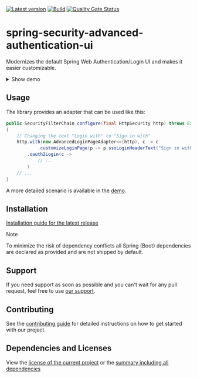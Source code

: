 [![Latest version](https://img.shields.io/maven-central/v/software.xdev/spring-security-advanced-authentication-ui?logo=apache%20maven)](https://mvnrepository.com/artifact/software.xdev/spring-security-advanced-authentication-ui)
[![Build](https://img.shields.io/github/actions/workflow/status/xdev-software/spring-security-advanced-authentication-ui/check-build.yml?branch=develop)](https://github.com/xdev-software/spring-security-advanced-authentication-ui/actions/workflows/check-build.yml?query=branch%3Adevelop)
[![Quality Gate Status](https://sonarcloud.io/api/project_badges/measure?project=xdev-software_spring-security-advanced-authentication-ui&metric=alert_status)](https://sonarcloud.io/dashboard?id=xdev-software_spring-security-advanced-authentication-ui)

# spring-security-advanced-authentication-ui

Modernizes the default Spring Web Authentication/Login UI and makes it easier customizable.

<details><summary>Show demo</summary>

<p align="center">
<img src="./assets/demo.png" alt="Demo" />
</p>

</details>

## Usage

The library provides an adapter that can be used like this:
```java
public SecurityFilterChain configure(final HttpSecurity http) throws Exception
{
    // Changing the text "Login with" to "Sign in with"
    http.with(new AdvancedLoginPageAdapter<>(http), c -> c
            .customizeLoginPage(p -> p.ssoLoginHeaderText("Sign in with")))
        .oauth2Login(c -> 
            // ...
        )
    // ...
}
```

A more detailed scenario is available in the [demo](./spring-security-advanced-authentication-ui-demo/).

## Installation
[Installation guide for the latest release](https://github.com/xdev-software/spring-security-advanced-authentication-ui/releases/latest#Installation)

> [!NOTE]  
> To minimize the risk of dependency conflicts all Spring (Boot) dependencies are declared as provided and are not shipped by default.

## Support
If you need support as soon as possible and you can't wait for any pull request, feel free to use [our support](https://xdev.software/en/services/support).

## Contributing
See the [contributing guide](./CONTRIBUTING.md) for detailed instructions on how to get started with our project.

## Dependencies and Licenses
View the [license of the current project](LICENSE) or the [summary including all dependencies](https://xdev-software.github.io/spring-security-advanced-authentication-ui/dependencies)
